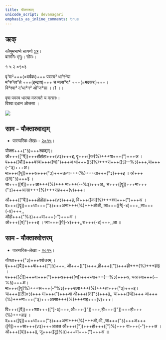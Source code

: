 ```yaml
---
title: यौक्ताश्वम्
unicode_script: devanagari  
emphasis_as_inline_comments: true
---   
```


## ऋक्

कौथुमभाष्ये सायणो [ऽत्र](https://archive.org/details/SamaVedaSanhitaWithSayanabhashyaVolume2SatyavrataSamasrami1876bis_201803/page/n27)।  
वारुणिः भृगुः। सोमः।

१ ५ २ ०९०३   

वृ¹षा²+++(=वर्षकः)+++  पवस्व³ धा¹र²या  
म³रु¹त्व²ते +++(इन्द्राय)+++  च मत्स³रः²  +++(=मदकरः)+++।  
वि²श्वा³ द¹धा²न³ ओ¹ज²सा ।।1 ।।

वृषा पवस्व धारया मरुत्वते च मत्सरः।  
विश्वा दधान ओजसा  ।

![](../../images/soma-purification.png)

## साम - यौक्ताश्वाद्यम्
- पारम्परिक-लेखाः - [२०१५](https://archive.org/stream/sAmaveda-jaiminIya-paravastu-paramparA-docs/UDAKA%20SAANTHI%20SAAMAANI#page/n4/mode/1up)।
<div class="audioEmbed"  caption="रामानुजार्यः 1974 " src="https://archive
.org/download/jaiminIya-sAma-gAna-paravastu-tradition-rAmAnuja/yauktAshvAdyam.mp3"></div>
<div class="audioEmbed"  caption="गोपालार्यः 2015  " src="https://archive
.org/download/jaiminIya-sAma-gAna-paravastu-tradition-gopAla-2015/yauktAshvAdyam.mp3"></div>
<div class="audioEmbed"  caption="गोपाल-विश्वासयोर् अनुवचनम् 2018 1x" src="https://archive
.org/download/jaiminIya-sAma-gAna-paravastu-tradition-anuvachanam-gopAla-vishvAsa-2018/yauktAshvAdyam.mp3"></div>
<div class="audioEmbed"  caption="गोपाल-विश्वासयोर् अनुवचनम् 2018 1.5x" src="https://archive
.org/download/jaiminIya-sAma-gAna-paravastu-tradition-anuvachanam-gopAla-vishvAsa-2018-150p-speed/yauktAshvAdyam.mp3"></div>

यौक्ता+++("३)+++श्वाद्यम्।  
औ+++(["पै])+++हॊहोहा+++(v३)+++इ, वॄ+++([क]%)+++षा+++(")+++अ ।  
प+++([पौ])+++वस्वा+++([ण]")+++अ धा+++([ऽ]%)+++रा+++([ऽ]--%३)+++,या+++(-"३)+++अ।  
मा+++([पृ])+++रू+++("३)+++उत्वा+++(%)+++ता+++("३)+++इ ।  ओ+++([त]"३)+++इ ।  
चा+++([घं])+++आ+++(%)+++ मा+++(--%३)+++अ,, च+++([पॄ])+++मा+++("३)+++अत्सा+++(%)+++राह+++(v)+++।

औ+++(["पै])+++हॊहोहा+++(v३)+++इ, वि+++([का]%)+++श्वा+++(")+++अ ।  
द+++([पॄ])+++धा+++("३)+++अना+++(%)+++ओऒ,,जा+++([गे]-४)+++,,सा+++(-४)+++,,  
औहो+++("%३)+++वा+++(-")+++अ ।  
ओ+++([प]")+++इ । ज्वा+++([पे]-४)+++,,रा+++(-४)+++,,आ ॥

## साम - यौक्ताश्वोत्तरम्
- पारम्परिक-लेखाः - [२०१५](https://archive.org/stream/sAmaveda-jaiminIya-paravastu-paramparA-docs/UDAKA%20SAANTHI%20SAAMAANI#page/n4/mode/1up)।
<div class="audioEmbed"  caption="रामानुजार्यः 1974 " src="https://archive
.org/download/jaiminIya-sAma-gAna-paravastu-tradition-rAmAnuja/yauktAshvottaram.mp3"></div>
<div class="audioEmbed"  caption="गोपालार्यः 2015  " src="https://archive
.org/download/jaiminIya-sAma-gAna-paravastu-tradition-gopAla-2015/yauktAshvottaram.mp3"></div>
<div class="audioEmbed"  caption="गोपाल-विश्वासयोर् अनुवचनम् 2018 1x" src="https://archive
.org/download/jaiminIya-sAma-gAna-paravastu-tradition-anuvachanam-gopAla-vishvAsa-2018/yauktAshvottaram.mp3"></div>
<div class="audioEmbed"  caption="गोपाल-विश्वासयोर् अनुवचनम् 2018 1.5x" src="https://archive
.org/download/jaiminIya-sAma-gAna-paravastu-tradition-anuvachanam-gopAla-vishvAsa-2018-150p-speed/yauktAshvottaram.mp3"></div>

यौक्ता+++("३)+++श्वोत्तरम् ।  
वृ+++([पै])+++षा+++(["]३)+++, औ+++(["])+++,हॊ+++(["])+++हो+++(%)+++हाइ ।  
प+++([टी])+++वा+++(")+++अ+++([ण])+++स्वा+++(--%३)+++अ, धआरया+++(--%३)+++अ।  
मा+++([पृ]%)+++रू+++(-"%३)+++उत्वा+++(%)+++ता+++("३)+++इ।  
चा+++([टी]v३)+++ मा+++(")+++आ ओ+++([त]"३)+++इ,, चा+++([घं])+++ आ+++(%)+++मा+++("३)+++अत्सा+++(%)+++राह+++(v)+++।

वि+++([पै])+++श्वा+++(["]-३)+++,औ+++(["])+++,हॊ+++(["])+++हो+++(%)+++हाइ ।  
द+++([पृ])+++धा+++("३)+++अना+++(%)+++ओ,ऒ,,जा+++("३)+++अ+++([पे])+++सा+++(v३)+++अअअ औ+++(["])+++हो+++(["]%)+++ वा+++(-")+++अ ।  
ओ+++([प])+++इ, जू+++([टू]%३)+++वा+++(")+++अ  ॥
